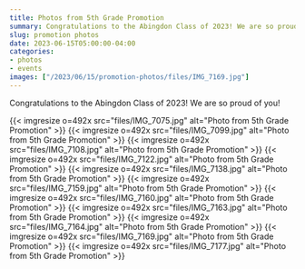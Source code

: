 ```yaml
--- 
title: Photos from 5th Grade Promotion
summary: Congratulations to the Abingdon Class of 2023! We are so proud of you!
slug: promotion photos
date: 2023-06-15T05:00:00-04:00
categories:
- photos
- events
images: ["/2023/06/15/promotion-photos/files/IMG_7169.jpg"]
---
```


Congratulations to the Abingdon Class of 2023! We are so proud of you!

{{< imgresize o=492x src="files/IMG_7075.jpg" alt="Photo from 5th Grade Promotion" >}}
{{< imgresize o=492x src="files/IMG_7099.jpg" alt="Photo from 5th Grade Promotion" >}}
{{< imgresize o=492x src="files/IMG_7108.jpg" alt="Photo from 5th Grade Promotion" >}}
{{< imgresize o=492x src="files/IMG_7122.jpg" alt="Photo from 5th Grade Promotion" >}}
{{< imgresize o=492x src="files/IMG_7138.jpg" alt="Photo from 5th Grade Promotion" >}}
{{< imgresize o=492x src="files/IMG_7159.jpg" alt="Photo from 5th Grade Promotion" >}}
{{< imgresize o=492x src="files/IMG_7160.jpg" alt="Photo from 5th Grade Promotion" >}}
{{< imgresize o=492x src="files/IMG_7163.jpg" alt="Photo from 5th Grade Promotion" >}}
{{< imgresize o=492x src="files/IMG_7164.jpg" alt="Photo from 5th Grade Promotion" >}}
{{< imgresize o=492x src="files/IMG_7169.jpg" alt="Photo from 5th Grade Promotion" >}}
{{< imgresize o=492x src="files/IMG_7177.jpg" alt="Photo from 5th Grade Promotion" >}}